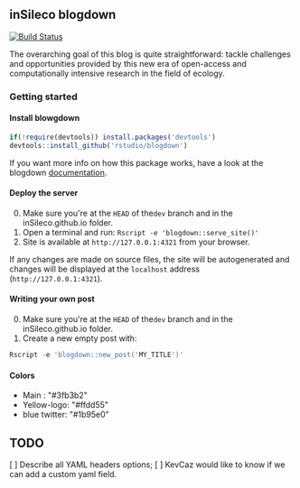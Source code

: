 ## inSileco blogdown

[![Build Status](https://travis-ci.org/inSileco/inSileco.github.io.svg?branch=master)](https://travis-ci.org/inSileco/inSileco.github.io)

The overarching goal of this blog is quite straightforward: tackle challenges and opportunities provided by this new era of open-access and computationally intensive research in the field of ecology.

### Getting started

#### Install blowgdown

```r
if(!require(devtools)) install.packages('devtools')
devtools::install_github('rstudio/blogdown')
```

If you want more info on how this package works, have a look at the blogdown [documentation](https://bookdown.org/yihui/blogdown/).

#### Deploy the server

0. Make sure you're at the `HEAD` of the`dev` branch and in the inSileco.github.io folder.
1. Open a terminal and run: `Rscript -e 'blogdown::serve_site()'`
2. Site is available at `http://127.0.0.1:4321` from your browser.

If any changes are made on source files, the site will be autogenerated and changes will be displayed at the `localhost` address (`http://127.0.0.1:4321`).

#### Writing your own post

0. Make sure you're at the `HEAD` of the`dev` branch and in the inSileco.github.io folder.
1. Create a new empty post with:

```r
Rscript -e 'blogdown::new_post('MY_TITLE')'
```

#### Colors

- Main : "#3fb3b2"
- Yellow-logo: "#ffdd55"
- blue twitter: "#1b95e0"



## TODO

[ ] Describe all YAML headers options;
[ ] KevCaz would like to know if we can add a custom yaml field.
